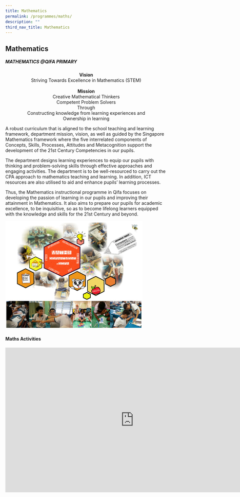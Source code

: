 ```yaml
---
title: Mathematics
permalink: /programmes/maths/
description: ""
third_nav_title: Mathematics
---
```

## Mathematics

##### MATHEMATICS @QIFA PRIMARY

<center><b>Vision</b><br>Striving Towards Excellence in Mathematics (STEM)<br><br><b>Mission</b><br>Creative Mathematical Thinkers<br>Competent Problem Solvers<br>Through<br>Constructing knowledge from learning experiences and<br>Ownership in learning</center>

A robust curriculum that is aligned to the school teaching and learning framework, department mission, vision, as well as guided by the Singapore Mathematics framework where the five interrelated components of Concepts, Skills, Processes, Attitudes and Metacognition support the development of the 21st Century Competencies in our pupils.

The department designs learning experiences to equip our pupils with thinking and problem-solving skills through effective approaches and engaging activities. The department is to be well-resourced to carry out the CPA approach to mathematics teaching and learning. In addition, ICT resources are also utilised to aid and enhance pupils’ learning processes.

Thus, the Mathematics instructional programme in Qifa focuses on developing the passion of learning in our pupils and improving their attainment in Mathematics. It also aims to prepare our pupils for academic excellence, to be inquisitive, so as to become lifelong learners equipped with the knowledge and skills for the 21st Century and beyond.

<img src="/images/mathe1.jpg" style="width:85%"><br>
<img src="/images/mathe2.jpg" style="width:85%">

#### Maths Activities

<iframe src="https://docs.google.com/presentation/d/e/2PACX-1vQO8T9UXiz9z-ycqB9NIAc6Mdnayu_9elQOmGuhwBEc0DyYU3ouoqD0gfd7Cn7YB_St8A7kd1N5AAsA/embed?start=false&amp;loop=false&amp;delayms=3000" frameborder="0" width="800" height="450" allowfullscreen="true"></iframe>